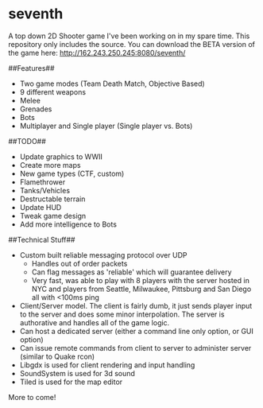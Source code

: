 seventh
=======

A top down 2D Shooter game I've been working on in my spare time.  This repository only includes the source.  You can download the BETA version of the game here: http://162.243.250.245:8080/seventh/

##Features##
* Two game modes (Team Death Match, Objective Based)
* 9 different weapons
* Melee
* Grenades
* Bots
* Multiplayer and Single player (Single player vs. Bots)

##TODO##
* Update graphics to WWII
* Create more maps
* New game types (CTF, custom)
* Flamethrower
* Tanks/Vehicles
* Destructable terrain
* Update HUD
* Tweak game design
* Add more intelligence to Bots

##Technical Stuff##
* Custom built reliable messaging protocol over UDP
  - Handles out of order packets 
  - Can flag messages as 'reliable' which will guarantee delivery
  - Very fast, was able to play with 8 players with the server hosted in NYC and players from Seattle, Milwaukee, Pittsburg and San Diego all with <100ms ping
* Client/Server model.  The client is fairly dumb, it just sends player input to the server and does some minor interpolation.  The server is authorative and handles all of the game logic.
* Can host a dedicated server (either a command line only option, or GUI option)
* Can issue remote commands from client to server to administer server (similar to Quake rcon)
* Libgdx is used for client rendering and input handling
* SoundSystem is used for 3d sound
* Tiled is used for the map editor

More to come!

